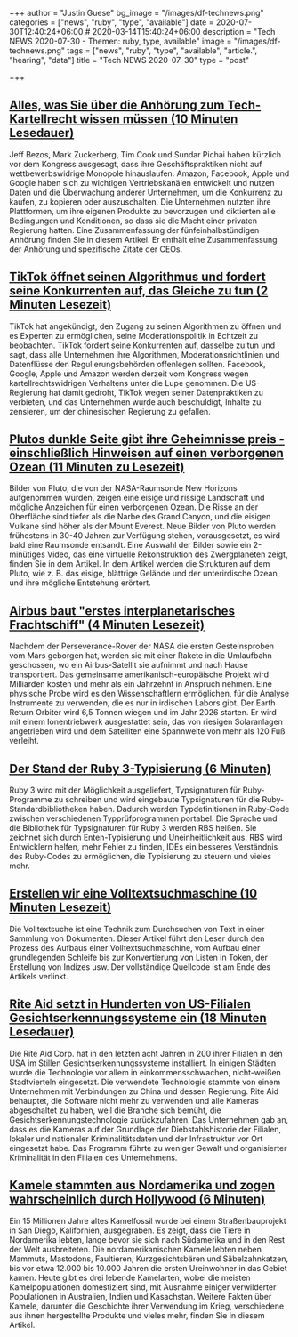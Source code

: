 +++
author = "Justin Guese"
bg_image = "/images/df-technews.png"
categories = ["news", "ruby", "type", "available"]
date = 2020-07-30T12:40:24+06:00 # 2020-03-14T15:40:24+06:00
description = "Tech NEWS 2020-07-30 - Themen: ruby, type, available"
image = "/images/df-technews.png"
tags = ["news", "ruby", "type", "available", "article.", "hearing", "data"]
title = "Tech NEWS 2020-07-30"
type = "post"

+++

## [Alles, was Sie über die Anhörung zum Tech-Kartellrecht wissen müssen (10 Minuten Lesedauer)](https://www.theverge.com/2020/7/29/21335706/antitrust-hearing-highlights-facebook-google-amazon-apple-congress-testimony/1/010001739f30e553-6ce3f956-5793-4aad-ba29-6b206ac7b0a7-000000/LgpBpujeHv17kKsRpQz3V59adpITPQ-sUQxRff8Z6m0=152)

 Jeff Bezos, Mark Zuckerberg, Tim Cook und Sundar Pichai haben kürzlich vor dem Kongress ausgesagt, dass ihre Geschäftspraktiken nicht auf wettbewerbswidrige Monopole hinauslaufen. Amazon, Facebook, Apple und Google haben sich zu wichtigen Vertriebskanälen entwickelt und nutzen Daten und die Überwachung anderer Unternehmen, um die Konkurrenz zu kaufen, zu kopieren oder auszuschalten. Die Unternehmen nutzten ihre Plattformen, um ihre eigenen Produkte zu bevorzugen und diktierten alle Bedingungen und Konditionen, so dass sie die Macht einer privaten Regierung hatten. Eine Zusammenfassung der fünfeinhalbstündigen Anhörung finden Sie in diesem Artikel. Er enthält eine Zusammenfassung der Anhörung und spezifische Zitate der CEOs.

## [TikTok öffnet seinen Algorithmus und fordert seine Konkurrenten auf, das Gleiche zu tun (2 Minuten Lesezeit)](https://www.theverge.com/2020/7/29/21346390/tiktok-algorithm-moderation-policy-transparency-china/1/010001739f30e553-6ce3f956-5793-4aad-ba29-6b206ac7b0a7-000000/ByfgLL0dV2kxQqX1GAjlti3YlhdmGu7GeQcn6D572WQ=152)

 TikTok hat angekündigt, den Zugang zu seinen Algorithmen zu öffnen und es Experten zu ermöglichen, seine Moderationspolitik in Echtzeit zu beobachten. TikTok fordert seine Konkurrenten auf, dasselbe zu tun und sagt, dass alle Unternehmen ihre Algorithmen, Moderationsrichtlinien und Datenflüsse den Regulierungsbehörden offenlegen sollten. Facebook, Google, Apple und Amazon werden derzeit vom Kongress wegen kartellrechtswidrigen Verhaltens unter die Lupe genommen. Die US-Regierung hat damit gedroht, TikTok wegen seiner Datenpraktiken zu verbieten, und das Unternehmen wurde auch beschuldigt, Inhalte zu zensieren, um der chinesischen Regierung zu gefallen.

## [Plutos dunkle Seite gibt ihre Geheimnisse preis - einschließlich Hinweisen auf einen verborgenen Ozean (11 Minuten zu Lesezeit)](https://www.nature.com/immersive/d41586-020-02082-1/index.html/1/010001739f30e553-6ce3f956-5793-4aad-ba29-6b206ac7b0a7-000000/RmK-cSfhTLpPOGg2bZYDEI7PfyYIefW3z3y7hcNBC4U=152)

 Bilder von Pluto, die von der NASA-Raumsonde New Horizons aufgenommen wurden, zeigen eine eisige und rissige Landschaft und mögliche Anzeichen für einen verborgenen Ozean. Die Risse an der Oberfläche sind tiefer als die Narbe des Grand Canyon, und die eisigen Vulkane sind höher als der Mount Everest. Neue Bilder von Pluto werden frühestens in 30-40 Jahren zur Verfügung stehen, vorausgesetzt, es wird bald eine Raumsonde entsandt. Eine Auswahl der Bilder sowie ein 2-minütiges Video, das eine virtuelle Rekonstruktion des Zwergplaneten zeigt, finden Sie in dem Artikel. In dem Artikel werden die Strukturen auf dem Pluto, wie z. B. das eisige, blättrige Gelände und der unterirdische Ozean, und ihre mögliche Entstehung erörtert.

## [Airbus baut "erstes interplanetarisches Frachtschiff" (4 Minuten Lesezeit)](https://www.bbc.com/news/science-environment-53575353/1/010001739f30e553-6ce3f956-5793-4aad-ba29-6b206ac7b0a7-000000/1IE1ct5C_3g5Ub_zQMNWTk76-8jKlJxgkQwYQrRqBG0=152)

 Nachdem der Perseverance-Rover der NASA die ersten Gesteinsproben vom Mars geborgen hat, werden sie mit einer Rakete in die Umlaufbahn geschossen, wo ein Airbus-Satellit sie aufnimmt und nach Hause transportiert. Das gemeinsame amerikanisch-europäische Projekt wird Milliarden kosten und mehr als ein Jahrzehnt in Anspruch nehmen. Eine physische Probe wird es den Wissenschaftlern ermöglichen, für die Analyse Instrumente zu verwenden, die es nur in irdischen Labors gibt. Der Earth Return Orbiter wird 6,5 Tonnen wiegen und im Jahr 2026 starten. Er wird mit einem Ionentriebwerk ausgestattet sein, das von riesigen Solaranlagen angetrieben wird und dem Satelliten eine Spannweite von mehr als 120 Fuß verleiht.

## [Der Stand der Ruby 3-Typisierung (6 Minuten)](https://developer.squareup.com/blog/the-state-of-ruby-3-typing//1/010001739f30e553-6ce3f956-5793-4aad-ba29-6b206ac7b0a7-000000/oK3O0_wQSywr-z6FiVy1WMFJG1NppolNPIs1tMLPRm4=152)

 Ruby 3 wird mit der Möglichkeit ausgeliefert, Typsignaturen für Ruby-Programme zu schreiben und wird eingebaute Typsignaturen für die Ruby-Standardbibliotheken haben. Dadurch werden Typdefinitionen in Ruby-Code zwischen verschiedenen Typprüfprogrammen portabel. Die Sprache und die Bibliothek für Typsignaturen für Ruby 3 werden RBS heißen. Sie zeichnet sich durch Enten-Typisierung und Uneinheitlichkeit aus. RBS wird Entwicklern helfen, mehr Fehler zu finden, IDEs ein besseres Verständnis des Ruby-Codes zu ermöglichen, die Typisierung zu steuern und vieles mehr.

## [Erstellen wir eine Volltextsuchmaschine (10 Minuten Lesezeit)](https://artem.krylysov.com/blog/2020/07/28/lets-build-a-full-text-search-engine//1/010001739f30e553-6ce3f956-5793-4aad-ba29-6b206ac7b0a7-000000/a7RCYVIT_CxyHCrWuA6nr1prJmhQTwADEU4BYSltr1U=152)

 Die Volltextsuche ist eine Technik zum Durchsuchen von Text in einer Sammlung von Dokumenten. Dieser Artikel führt den Leser durch den Prozess des Aufbaus einer Volltextsuchmaschine, vom Aufbau einer grundlegenden Schleife bis zur Konvertierung von Listen in Token, der Erstellung von Indizes usw. Der vollständige Quellcode ist am Ende des Artikels verlinkt.

## [Rite Aid setzt in Hunderten von US-Filialen Gesichtserkennungssysteme ein (18 Minuten Lesedauer)](https://www.reuters.com/investigates/special-report/usa-riteaid-software//1/010001739f30e553-6ce3f956-5793-4aad-ba29-6b206ac7b0a7-000000/tNshlzwNcT-VJUcWBuYh0F94GYPMqO4ZpCC6xQ3uAKA=152)

 Die Rite Aid Corp. hat in den letzten acht Jahren in 200 ihrer Filialen in den USA im Stillen Gesichtserkennungssysteme installiert. In einigen Städten wurde die Technologie vor allem in einkommensschwachen, nicht-weißen Stadtvierteln eingesetzt. Die verwendete Technologie stammte von einem Unternehmen mit Verbindungen zu China und dessen Regierung. Rite Aid behauptet, die Software nicht mehr zu verwenden und alle Kameras abgeschaltet zu haben, weil die Branche sich bemüht, die Gesichtserkennungstechnologie zurückzufahren. Das Unternehmen gab an, dass es die Kameras auf der Grundlage der Diebstahlshistorie der Filialen, lokaler und nationaler Kriminalitätsdaten und der Infrastruktur vor Ort eingesetzt habe. Das Programm führte zu weniger Gewalt und organisierter Kriminalität in den Filialen des Unternehmens.

## [Kamele stammten aus Nordamerika und zogen wahrscheinlich durch Hollywood (6 Minuten)](https://interestingengineering.com/camels-originated-in-north-america-probably-roamed-hollywood/1/010001739f30e553-6ce3f956-5793-4aad-ba29-6b206ac7b0a7-000000/1iy7Vm30kSANwI6VjaNmrWCB0mVkZvsiSTH24RQ43Ac=152)

 Ein 15 Millionen Jahre altes Kamelfossil wurde bei einem Straßenbauprojekt in San Diego, Kalifornien, ausgegraben. Es zeigt, dass die Tiere in Nordamerika lebten, lange bevor sie sich nach Südamerika und in den Rest der Welt ausbreiteten. Die nordamerikanischen Kamele lebten neben Mammuts, Mastodons, Faultieren, Kurzgesichtsbären und Säbelzahnkatzen, bis vor etwa 12.000 bis 10.000 Jahren die ersten Ureinwohner in das Gebiet kamen. Heute gibt es drei lebende Kamelarten, wobei die meisten Kamelpopulationen domestiziert sind, mit Ausnahme einiger verwilderter Populationen in Australien, Indien und Kasachstan. Weitere Fakten über Kamele, darunter die Geschichte ihrer Verwendung im Krieg, verschiedene aus ihnen hergestellte Produkte und vieles mehr, finden Sie in diesem Artikel.

